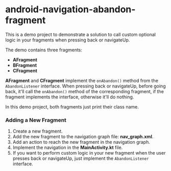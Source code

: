 # android-navigation-abandon-fragment

This is a demo project to demonstrate a solution to call custom optional logic in your fragments when pressing back or navigateUp.

The demo contains three fragments:
* **AFragment**
* **BFragment**
* **CFragment**

**AFragment** and **CFragment** implement the `onAbandon()` method from the `AbandonListener` interface.
When pressing back or navigateUp, before going back, it'll call the `onAbandon()` method of the corresponding fragment, if the fragment implements the interface, otherwise it'll do nothing.

In this demo project, both fragments just print their class name.

### Adding a New Fragment

1. Create a new fragment.
2. Add the new fragment to the navigation graph file: **nav_graph.xml**.
3. Add an action to reach the new fragment in the navigation graph.
4. Implement the navigation in the **MainActivity.kt** file.
5. If you want to perform custom logic in your new fragment when the user presses back or navigateUp, just implement the `AbandonListener` interface.

